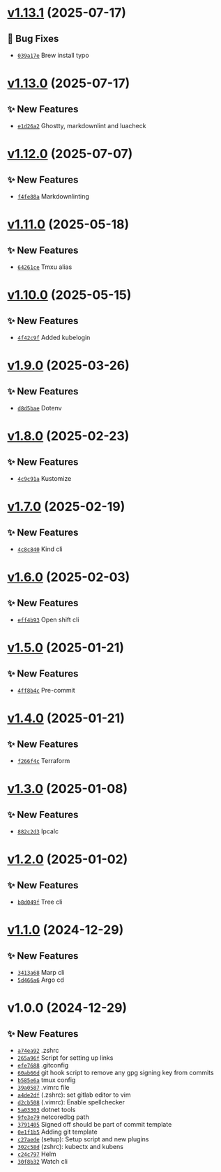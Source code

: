# [v1.13.1](https://github.com/fredrkl/dotfiles/compare/v1.13.0...v1.13.1) (2025-07-17)

## 🐛 Bug Fixes
- [`039a17e`](https://github.com/fredrkl/dotfiles/commit/039a17e)  Brew install typo

# [v1.13.0](https://github.com/fredrkl/dotfiles/compare/v1.12.0...v1.13.0) (2025-07-17)

## ✨ New Features
- [`e1d26a2`](https://github.com/fredrkl/dotfiles/commit/e1d26a2)  Ghostty, markdownlint and luacheck

# [v1.12.0](https://github.com/fredrkl/dotfiles/compare/v1.11.0...v1.12.0) (2025-07-07)

## ✨ New Features
- [`f4fe88a`](https://github.com/fredrkl/dotfiles/commit/f4fe88a)  Markdownlinting

# [v1.11.0](https://github.com/fredrkl/dotfiles/compare/v1.10.0...v1.11.0) (2025-05-18)

## ✨ New Features
- [`64261ce`](https://github.com/fredrkl/dotfiles/commit/64261ce)  Tmxu alias

# [v1.10.0](https://github.com/fredrkl/dotfiles/compare/v1.9.0...v1.10.0) (2025-05-15)

## ✨ New Features
- [`4f42c9f`](https://github.com/fredrkl/dotfiles/commit/4f42c9f)  Added kubelogin

# [v1.9.0](https://github.com/fredrkl/dotfiles/compare/v1.8.0...v1.9.0) (2025-03-26)

## ✨ New Features
- [`d8d5bae`](https://github.com/fredrkl/dotfiles/commit/d8d5bae)  Dotenv

# [v1.8.0](https://github.com/fredrkl/dotfiles/compare/v1.7.0...v1.8.0) (2025-02-23)

## ✨ New Features
- [`4c9c91a`](https://github.com/fredrkl/dotfiles/commit/4c9c91a)  Kustomize

# [v1.7.0](https://github.com/fredrkl/dotfiles/compare/v1.6.0...v1.7.0) (2025-02-19)

## ✨ New Features
- [`4c8c840`](https://github.com/fredrkl/dotfiles/commit/4c8c840)  Kind cli

# [v1.6.0](https://github.com/fredrkl/dotfiles/compare/v1.5.0...v1.6.0) (2025-02-03)

## ✨ New Features
- [`eff4b93`](https://github.com/fredrkl/dotfiles/commit/eff4b93)  Open shift cli

# [v1.5.0](https://github.com/fredrkl/dotfiles/compare/v1.4.0...v1.5.0) (2025-01-21)

## ✨ New Features
- [`4ff8b4c`](https://github.com/fredrkl/dotfiles/commit/4ff8b4c)  Pre-commit

# [v1.4.0](https://github.com/fredrkl/dotfiles/compare/v1.3.0...v1.4.0) (2025-01-21)

## ✨ New Features
- [`f266f4c`](https://github.com/fredrkl/dotfiles/commit/f266f4c)  Terraform

# [v1.3.0](https://github.com/fredrkl/dotfiles/compare/v1.2.0...v1.3.0) (2025-01-08)

## ✨ New Features
- [`882c2d3`](https://github.com/fredrkl/dotfiles/commit/882c2d3)  Ipcalc

# [v1.2.0](https://github.com/fredrkl/dotfiles/compare/v1.1.0...v1.2.0) (2025-01-02)

## ✨ New Features
- [`b8d049f`](https://github.com/fredrkl/dotfiles/commit/b8d049f)  Tree cli

# [v1.1.0](https://github.com/fredrkl/dotfiles/compare/v1.0.0...v1.1.0) (2024-12-29)

## ✨ New Features
- [`3413a68`](https://github.com/fredrkl/dotfiles/commit/3413a68)  Marp cli 
- [`5d466a6`](https://github.com/fredrkl/dotfiles/commit/5d466a6)  Argo cd

# v1.0.0 (2024-12-29)

## ✨ New Features
- [`a74ea92`](https://github.com/fredrkl/dotfiles/commit/a74ea92)  .zshrc 
- [`265a96f`](https://github.com/fredrkl/dotfiles/commit/265a96f)  Script for setting up links 
- [`efe7688`](https://github.com/fredrkl/dotfiles/commit/efe7688)  .gitconfig 
- [`60ab66d`](https://github.com/fredrkl/dotfiles/commit/60ab66d)  git hook script to remove any gpg signing key from commits 
- [`b585e6a`](https://github.com/fredrkl/dotfiles/commit/b585e6a)  tmux config 
- [`39a0587`](https://github.com/fredrkl/dotfiles/commit/39a0587)  .vimrc file 
- [`a4de2df`](https://github.com/fredrkl/dotfiles/commit/a4de2df) (.zshrc): set gitlab editor to vim 
- [`d2cb508`](https://github.com/fredrkl/dotfiles/commit/d2cb508) (.vimrc): Enable spellchecker 
- [`5a03303`](https://github.com/fredrkl/dotfiles/commit/5a03303)  dotnet tools 
- [`9fe3e79`](https://github.com/fredrkl/dotfiles/commit/9fe3e79)  netcoredbg path 
- [`3791405`](https://github.com/fredrkl/dotfiles/commit/3791405)  Signed off should be part of commit template 
- [`0e1f1b5`](https://github.com/fredrkl/dotfiles/commit/0e1f1b5)  Adding git template 
- [`c27aede`](https://github.com/fredrkl/dotfiles/commit/c27aede)  (setup): Setup script and new plugins 
- [`302c58d`](https://github.com/fredrkl/dotfiles/commit/302c58d)  (zshrc): kubectx and kubens 
- [`c24c797`](https://github.com/fredrkl/dotfiles/commit/c24c797)  Helm 
- [`30f8b32`](https://github.com/fredrkl/dotfiles/commit/30f8b32)  Watch cli
